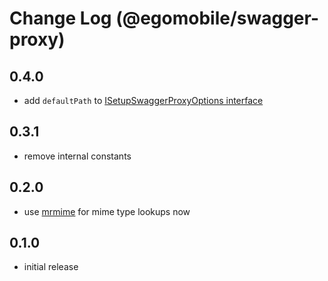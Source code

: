 # Change Log (@egomobile/swagger-proxy)

## 0.4.0

- add `defaultPath` to [ISetupSwaggerProxyOptions interface](https://egomobile.github.io/node-swagger-proxy/interfaces/ISetupSwaggerProxyOptions.html)

## 0.3.1

- remove internal constants

## 0.2.0

- use [mrmime](https://www.npmjs.com/package/mrmime) for mime type lookups now

## 0.1.0

- initial release

